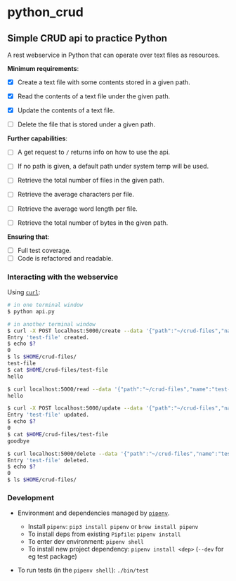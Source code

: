 # python_crud

## Simple CRUD api to practice Python

A rest webservice in Python that can operate over text files as resources.

**Minimum requirements**:

  - [x] Create a text file with some contents stored in a given path.
  - [x] Read the contents of a text file under the given path.
  - [x] Update the contents of a text file.
  - [ ] Delete the file that is stored under a given path.
 
 
**Further capabilities**:

  - [ ] A get request to `/` returns info on how to use the api.
  - [ ] If no path is given, a default path under system temp will be used.
  - [ ] Retrieve the total number of files in the given path.
  - [ ] Retrieve the average characters per file.
  - [ ] Retrieve the average word length per file.
  - [ ] Retrieve the total number of bytes in the given path.


**Ensuring that**:

  - [ ] Full test coverage.
  - [ ] Code is refactored and readable.

### Interacting with the webservice

Using [`curl`](https://www.lifewire.com/example-uses-of-the-linux-curl-command-4084144):

```sh
# in one terminal window
$ python api.py

# in another terminal window
$ curl -X POST localhost:5000/create --data '{"path":"~/crud-files","name":"test-file","contents":"hello"}'
Entry 'test-file' created.
$ echo $?
0
$ ls $HOME/crud-files/
test-file
$ cat $HOME/crud-files/test-file
hello

$ curl localhost:5000/read --data '{"path":"~/crud-files","name":"test-file"}'
hello

$ curl -X POST localhost:5000/update --data '{"path":"~/crud-files","name":"test-file","contents":"goodbye"}'
Entry 'test-file' updated.
$ echo $?
0
$ cat $HOME/crud-files/test-file
goodbye

$ curl localhost:5000/delete --data '{"path":"~/crud-files","name":"test-file"}'
Entry 'test-file' deleted.
$ echo $?
0
$ ls $HOME/crud-files/

```

### Development

- Environment and dependencies managed by [`pipenv`](https://docs.pipenv.org/en/latest/).
  - Install `pipenv`: `pip3 install pipenv` or `brew install pipenv`
  - To install deps from existing `Pipfile`: `pipenv install`
  - To enter dev environment: `pipenv shell`
  - To install new project dependency: `pipenv install <dep>` (`--dev` for eg test package)

- To run tests (in the `pipenv shell`): `./bin/test`
